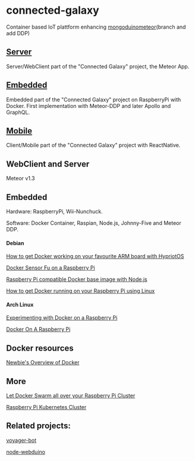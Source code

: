 # connected-galaxy

Container based IoT plattform enhancing [mongoduinometeor](https://github.com/Goyapa/mongoduinometeor)(branch and add DDP)

## [Server](https://github.com/Goyapa/connected-galaxy-server) 

Server/WebClient part of the "Connected Galaxy" project, the Meteor App.

## [Embedded](https://github.com/Goyapa/connected-galaxy-embedded) 

Embedded part of the "Connected Galaxy" project on RaspberryPi with Docker.
First implementation with Meteor-DDP and later Apollo and GraphQL.

## [Mobile](https://github.com/Goyapa/connected-galaxy-client) 

Client/Mobile part of the "Connected Galaxy" project with ReactNative.

## WebClient and Server
Meteor v1.3

## Embedded
Hardware: RaspberryPi, Wii-Nunchuck.

Software:
Docker Container,
Raspian,
Node.js, Johnny-Five and
Meteor DDP.

#### Debian
[How to get Docker working on your favourite ARM board with HypriotOS](http://blog.hypriot.com/post/how-to-get-docker-working-on-your-favourite-arm-board-with-hypriotos/)

[Docker Sensor Fu on a Raspberry Pi](http://blog.hypriot.com/getting-started-with-docker-on-your-arm-device/)

[Raspberry Pi compatible Docker base image with Node.js](https://github.com/hypriot/rpi-node)

[How to get Docker running on your Raspberry Pi using Linux](http://blog.hypriot.com/getting-started-with-docker-and-linux-on-the-raspberry-pi/)

#### Arch Linux
[Experimenting with Docker on a Raspberry Pi](https://opensource.com/life/15/9/experimenting-docker-raspberry-pi)

[Docker On A Raspberry Pi](http://blog.xebia.com/docker-on-a-raspberry-pi/)


## Docker resources
[Newbie's Overview of Docker](http://www.troubleshooters.com/linux/docker/docker_newbie.htm)


## More
[Let Docker Swarm all over your Raspberry Pi Cluster](http://blog.hypriot.com/post/let-docker-swarm-all-over-your-raspberry-pi-cluster/)

[Raspberry Pi Kubernetes Cluster](http://www.jinkit.com/k8s-on-rpi/)

## Related projects:
[voyager-bot](https://github.com/juliocesar-io/voyager-bot)

[node-webduino](https://hub.docker.com/r/coopermaa/node-webduino/)
